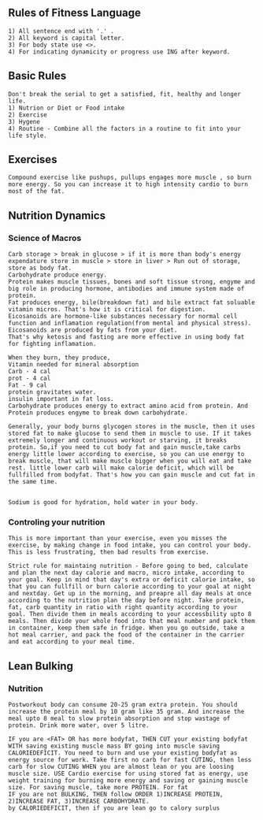 ## Rules of Fitness Language
	1) All sentence end with '.' .
	2) All keyword is capital letter.
	3) For body state use <>.
	4) For indicating dynamicity or progress use ING after keyword.

## Basic Rules
	Don't break the serial to get a satisfied, fit, healthy and longer life.
	1) Nutrion or Diet or Food intake
	2) Exercise
	3) Hygene
	4) Routine - Combine all the factors in a routine to fit into your life style.

## Exercises
	Compound exercise like pushups, pullups engages more muscle , so burn more energy. So you can increase it to high intensity cardio to burn most of the fat.

## Nutrition Dynamics
### Science of Macros
	Carb storage > break in glucose > if it is more than body's energy expendature store in muscle > store in liver > Run out of storage, store as body fat.
	Carbohydrate produce energy. 
	Protein makes muscle tissues, bones and soft tissue strong, engyme and big role in producing hormone, antibodies and immune system made of protein.
	Fat produces energy, bile(breakdown fat) and bile extract fat soluable vitamin micros. That's how it is critical for digestion.
	Eicosanoids are hormone-like substances necessary for normal cell function and inflamation regulation(from mental and physical stress). Eicosanoids are produced by fats from your diet.
	That's why ketosis and fasting are more effective in using body fat for fighting inflamation.

	When they burn, they produce, 
	Vitamin needed for mineral absorption
	Carb - 4 cal
	prot - 4 cal
	Fat - 9 cal
	protein gravitates water.
	insulin important in fat loss.
	Carbohydrate produces energy to extract amino acid from protein. And Protein produces engyme to break down carbohydrate. 

	Generally, your body burns glycogen stores in the muscle, then it uses stored fat to make glucose to send them in muscle to use. If it takes extremely longer and continuous workout or starving, it breaks protein. So,if you need to cut body fat and gain muscle,take carbs energy little lower according to exercise, so you can use energy to break muscle, that will make muscle bigger when you will eat and take rest. little lower carb will make calorie deficit, which will be fullfilled from bodyfat. That's how you can gain muscle and cut fat in the same time.

	
	Sodium is good for hydration, hold water in your body.

### Controling your nutrition
	This is more important than your exercise, even you misses the exercise, by making change in food intake, you can control your body. This is less frustrating, then bad results from exercise.

	Strict rule for maintaing nutrition - Before going to bed, calculate and plan the next day calorie and macro, micro intake, according to your goal. Keep in mind that day's extra or deficit calorie intake, so that you can fullfill or burn calorie according to your goal at night and nextday. Get up in the morning, and preapre all day meals at once according to the nutrition plan the day before night. Take protein, fat, carb quantity in ratio with right quantity according to your goal. Then divide them in meals according to your accessbility upto 8 meals. Then divide your whole food into that meal number and pack them in container, keep them safe in fridge. When you go outside, take a hot meal carrier, and pack the food of the container in the carrier and eat according to your meal time.

## Lean Bulking
### Nutrition
	Postworkout body can consume 20-25 gram extra protein. You should increase the protein meal by 10 gram like 35 gram. And increase the meal upto 8 meal to slow protein absorption and stop wastage of protein. Drink more water, over 5 litre.

	IF you are <FAT> OR has more bodyfat, THEN CUT your existing bodyfat WITH saving existing muscle mass BY going into muscle saving CALORIEDEFICIT. You need to burn and use your existing bodyfat as energy source for work. Take first no carb for fast CUTING, then less carb for slow CUTING WHEN you are almost lean or you are loosing muscle size. USE Cardio exercise for using stored fat as energy, use weight training for burning more energy and saving or gaining muscle size. For saving muscle, take more PROTEIN. For fat
	IF you are not BULKING, THEN follow ORDER 1)INCREASE PROTEIN, 2)INCREASE FAT, 3)INCREASE CARBOHYDRATE.
	by CALORIEDEFICIT, then if you are lean go to calory surplus